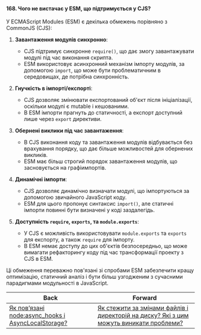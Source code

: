 #### 168. Чого не вистачає у ESM, що підтримується у CJS?

У ECMAScript Modules (ESM) є декілька обмежень порівняно з CommonJS (CJS):

1. **Завантаження модулів синхронно**:
   - CJS підтримує синхронне `require()`, що дає змогу завантажувати модулі під час виконання скрипта. 
   - ESM використовує асинхронний механізм імпорту модулів, за допомогою `import`, що може бути проблематичним в середовищах, де потрібна синхронність.

2. **Гнучкість в імпорті/експорті**:
   - CJS дозволяє змінювати експортований об'єкт після ініціалізації, оскільки модулі є mutable і кешованими. 
   - В ESM імпорти прагнуть до статичності, а експорт доступний лише через `export` директиви.

3. **Обернені виклики під час завантаження**:
   - В CJS виконання коду та завантаження модулів відбувається без врахування порядку, що дає більше можливостей для обернених викликів.
   - ESM має більш строгий порядок завантаження модулів, що засновується на графіимпортів.

4. **Динамічні імпорти**:
   - CJS дозволяє динамічно визначати модулі, що імпортуються за допомогою звичайного JavaScript коду.
   - ESM для цього пропонує синтаксис `import()`, але статичні імпорти повинні бути визначені у коді заздалегідь.

5. **Доступність `require`, `exports`, та `module.exports`**:
   - У CJS є можливість використовувати `module.exports` та `exports` для експорту, а також `require` для імпорту.
   - В ESM немає доступу до цих об'єктів безпосередньо, що може вимагати рефакторингу коду під час трансформації проекту з CJS в ESM.

Ці обмеження переважно пов'язані зі спробами ESM забезпечити кращу оптимізацію, статичний аналіз і бути більш узгодженим з сучасними парадигмами модульності в JavaScript.

| Back | Forward |
|---|---|
| [Як пов’язані node:async_hooks і AsyncLocalStorage?](/ua/strong-middle/questions-for-a-systems-programmer/what-is-the-relationship-between-asynchooks-and-asynclocalstorage.md)  | [Як стежити за змінами файлів і директорій на диску? Які з цим можуть виникати проблеми?](/ua/strong-middle/questions-for-a-systems-programmer/how-to-monitor-file-and-directory-changes-on-disk-and-what-problems-may-arise.md) |
